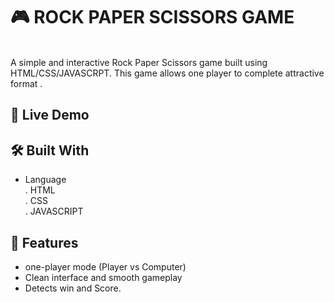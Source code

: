 # 🎮 ROCK PAPER SCISSORS GAME
<br>
A simple and interactive Rock Paper Scissors game built using HTML/CSS/JAVASCRPT. This game allows one player to complete attractive format .

## 🚀 Live Demo


## 🛠️ Built With

- Language
   <br>
  . HTML
  <br>
  . CSS
  <br>
  . JAVASCRIPT

## 📌 Features
- one-player mode (Player vs Computer)
- Clean interface and smooth gameplay
- Detects win and Score.

